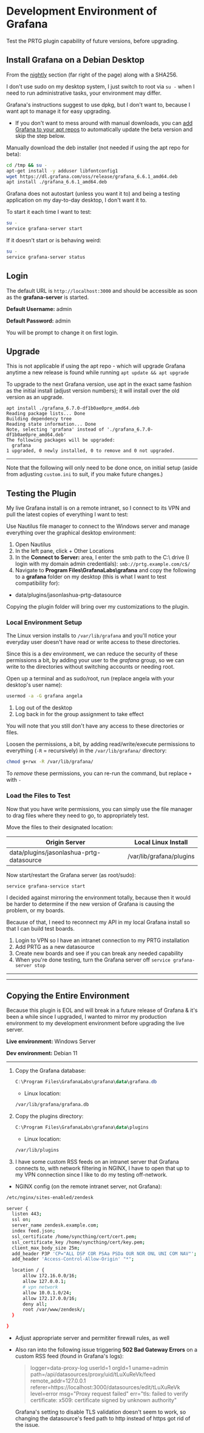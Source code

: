 # Development Environment of Grafana
Test the PRTG plugin capability of future versions, before upgrading.

## Install Grafana on a Debian Desktop
From the [nightly](https://grafana.com/grafana/download) section (far right of the page) along with a SHA256.

I don't use sudo on my desktop system, I just switch to root via `su -` when I need to run administrative tasks, your environment may differ.

Grafana's instructions suggest to use dpkg, but I don't want to, because I want apt to manage it for easy upgrading.

- If you don't want to mess around with manual downloads, you can [add Grafana to your apt repos](https://grafana.com/docs/grafana/latest/installation/debian/) to automatically update the beta version and skip the step below.

Manually download the deb installer (not needed if using the apt repo for beta):
```bash
cd /tmp && su -
apt-get install -y adduser libfontconfig1
wget https://dl.grafana.com/oss/release/grafana_6.6.1_amd64.deb
apt install ./grafana_6.6.1_amd64.deb
```

Grafana does not autostart (unless you want it to) and being a testing application on my day-to-day desktop, I don't want it to.

To start it each time I want to test:
```bash
su -
service grafana-server start
```

If it doesn't start or is behaving weird:
```bash
su -
service grafana-server status
```

## Login
The default URL is `http://localhost:3000` and should be accessible as soon as the **grafana-server** is started.

**Default Username:** admin

**Default Password:** admin

You will be prompt to change it on first login.

## Upgrade
This is not applicable if using the apt repo - which will upgrade Grafana anytime a new release is found while running `apt update && apt upgrade`

To upgrade to the next Grafana version, use apt in the exact same fashion as the initial install (adjust version numbers); it will install over the old version as an upgrade.

```text
apt install ./grafana_6.7.0-df1b0ae0pre_amd64.deb
Reading package lists... Done
Building dependency tree       
Reading state information... Done
Note, selecting 'grafana' instead of './grafana_6.7.0-df1b0ae0pre_amd64.deb'
The following packages will be upgraded:
  grafana
1 upgraded, 0 newly installed, 0 to remove and 0 not upgraded.
````

***
Note that the following will only need to be done once, on initial setup (aside from adjusting `custom.ini` to suit, if you make future changes.)

## Testing the Plugin
My live Grafana install is on a remote intranet, so I connect to its VPN and pull the latest copies of everything I want to test:

Use Nautilus file manager to connect to the Windows server and manage everything over the graphical desktop environment:
1. Open Nautilus
2. In the left pane, click + Other Locations
3. In the **Connect to Server:** area, I enter the smb path to the C:\ drive (I login with my domain admin credentials): `smb://prtg.example.com/c$/`
4. Navigate to **Program Files\GrafanaLabs\grafana** and copy the following to a **grafana** folder on my desktop (this is what I want to test compatibility for):
  - data/plugins/jasonlashua-prtg-datasource

Copying the plugin folder will bring over my customizations to the plugin.

### Local Environment Setup
The Linux version installs to `/var/lib/grafana` and you'll notice your everyday user doesn't have read or write access to these directories.

Since this is a dev environment, we can reduce the security of these permissions a bit, by adding your user to the *grafana* group, so we can write to the directories without switching accounts or needing root.

Open up a terminal and as sudo/root, run (replace angela with your desktop's user name):
```bash
usermod -a -G grafana angela
```
1. Log out of the desktop
2. Log back in for the group assignment to take effect

You will note that you still don't have any access to these directories or files.

Loosen the permissions, a bit, by adding read/write/execute permissions to everything (`-R` = recursively) in the `/var/lib/grafana/` directory:
```bash
chmod g+rwx -R /var/lib/grafana/
```
To *remove* these permissions, you can re-run the command, but replace `+` with `-`

### Load the Files to Test
Now that you have write permissions, you can simply use the file manager to drag files where they need to go, to appropriately test.



Move the files to their designated location:

Origin Server | Local Linux Install
------------|-------------
data/plugins/jasonlashua-prtg-datasource | /var/lib/grafana/plugins

Now start/restart the Grafana server (as root/sudo):
```bash
service grafana-service start
```

I decided against mirroring the environment totally, because then it would be harder to determine if the new version of Grafana is causing the problem, or my boards.

Because of that, I need to reconnect my API in my local Grafana install so that I can build test boards.

1. Login to VPN so I have an intranet connection to my PRTG installation
2. Add PRTG as a new datasource
3. Create new boards and see if you can break any needed capability
4. When you're done testing, turn the Grafana server off `service grafana-server stop`


---
---
## Copying the Entire Environment
Because this plugin is EOL and will break in a future release of Grafana & it's been a while since I upgraded, I wanted to mirror my production environment to my development environment before upgrading the live server.

**Live environment:** Windows Server

**Dev environment:** Debian 11

---

1. Copy the Grafana database:
    ```powershell
    C:\Program Files\GrafanaLabs\grafana\data\grafana.db
    ```

    - Linux location:
    ```bash
    /var/lib/grafana/grafana.db
    ```

2. Copy the plugins directory:
    ```powershell
    C:\Program Files\GrafanaLabs\grafana\data\plugins
    ```

    - Linux location:
    ```bash
    /var/lib/plugins
    ```

3. I have some custom RSS feeds on an intranet server that Grafana connects to, with network filtering in NGINX, I have to open that up to my VPN connection since I like to do my testing off-network.

  - NGINX config (on the remote intranet server, not Grafana):
  ```bash
  /etc/nginx/sites-enabled/zendesk
  ```
  ```bash
  server {
    listen 443;
    ssl on;
    server_name zendesk.example.com;
    index feed.json;
    ssl_certificate /home/syncthing/cert/cert.pem;
    ssl_certificate_key /home/syncthing/cert/key.pem;
    client_max_body_size 25m;
    add_header P3P 'CP="ALL DSP COR PSAa PSDa OUR NOR ONL UNI COM NAV"';
    add_header 'Access-Control-Allow-Origin' "*";

    location / {
        allow 172.16.0.0/16;
        allow 127.0.0.1;
        # vpn network
        allow 10.0.1.0/24;
        allow 172.17.0.0/16;
        deny all;
        root /var/www/zendesk/;
    }

}

  ```
  - Adjust appropriate server and permititer firewall rules, as well
  - Also ran into the following issue triggering **502 Bad Gateway Errors** on a custom RSS feed (found in Grafana's logs):

    > logger=data-proxy-log userId=1 orgId=1 uname=admin path=/api/datasources/proxy/uid/tLuXuReVk/feed remote_addr=127.0.0.1 referer=https://localhost:3000/datasources/edit/tLuXuReVk level=error msg="Proxy request failed" err="tls: failed to verify certificate: x509: certificate signed by unknown authority"

    Grafana's setting to disable TLS validation doesn't seem to work, so changing the datasource's feed path to http instead of https got rid of the issue.
